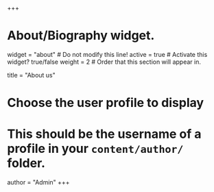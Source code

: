 +++
# About/Biography widget.
widget = "about"  # Do not modify this line!
active = true  # Activate this widget? true/false
weight = 2  # Order that this section will appear in.

title = "About us"

# Choose the user profile to display
# This should be the username of a profile in your `content/author/` folder.
author = "Admin"
+++

